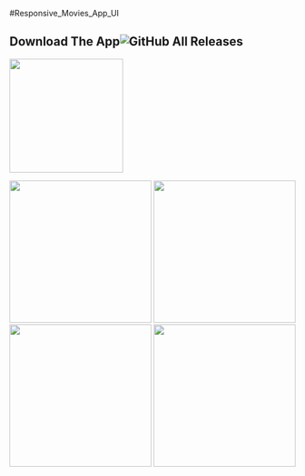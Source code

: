 #Responsive_Movies_App_UI

## Download The App![GitHub All Releases](https://img.shields.io/github/downloads/HusseinMohamed99/Chat_GPT/total?color=green)
<a href="https://github.com/HusseinMohamed99/Responsive_Movies_App_UI/releases/download/v1.0.0/Responsive.Movies.App.apk"><img src="https://playerzon.com/asset/download.png" width="200">
</img></a>


<p>

  <img src="https://github.com/HusseinMohamed99/Responsive_Movies_App_UI/assets/84459939/8cb177a9-a62c-4daf-a374-2798204f3690" width="250" />
    <img src="https://github.com/HusseinMohamed99/Responsive_Movies_App_UI/assets/84459939/733639f4-c6db-4544-bf76-3feafe788bd9 " width="250" />
    <img src="https://github.com/HusseinMohamed99/Responsive_Movies_App_UI/assets/84459939/cc7d3574-5a0d-4379-9a4d-3a26f3e3e955 " width="250" />
    <img src="https://github.com/HusseinMohamed99/Responsive_Movies_App_UI/assets/84459939/06853c07-6b59-4a16-b3ce-1d26f8b9e802" width="250" />

  </p>
  

